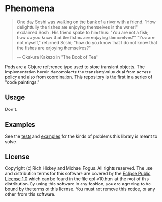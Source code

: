 Phenomena
=========

> One day Soshi was walking on the bank of a river with a friend. 
> "How delightfully the fishes are enjoying themselves in the water!"
> exclaimed Soshi. His friend spake to him thus: "You are not a fish;
> how do you know that the fishes are enjoying themselves?" 
> "You are not myself," returned Soshi; "how do you know that I do 
> not know that the fishes are enjoying themselves?"
> 
> -- Okakura Kakuzo in "The Book of Tea"

Pods are a Clojure reference type used to store transient objects.  The implementation herein decomplects the transient/value dual from access policy and also from coordination.  This repository is the first in a series of "code paintings."

Usage
-----

Don't.

Examples
--------

See the [tests](https://github.com/fogus/phenomena/tree/master/test/phenomena/test) and [examples](https://github.com/fogus/phenomena/tree/master/examples/) for the kinds of problems this 
library is meant to solve.

License
-------

Copyright (c) Rich Hickey and Michael Fogus. All rights reserved.
The use and distribution terms for this software are covered by the
[Eclipse Public License 1.0](http://www.eclipse.org/legal/epl-v10.html)
which can be found in the file epl-v10.html at the root of this distribution.
By using this software in any fashion, you are agreeing to be bound by
the terms of this license.
You must not remove this notice, or any other, from this software.

